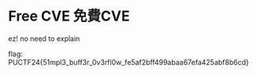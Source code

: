 # Free CVE 免費CVE

ez! no need to explain

flag: PUCTF24{51mpl3_buff3r_0v3rfl0w_fe5af2bff499abaa67efa425abf8b6cd}